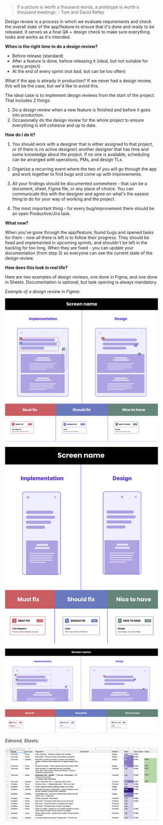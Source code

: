 > If a picture is worth a thousand words, a prototype is worth a thousand meetings. - Tom and David Kelley

Design review is a process in which we evaluate requirements and check the overall state of the app/feature to ensure that it's done and ready to be released. It serves as a final QA + design check to make sure everything looks and works as it's intended.

**When is the right time to do a design review?**

- Before release (standard)
- After a feature is done, before releasing it (ideal, but not suitable for every project)
- At the end of every sprint (not bad, but can be too often)

What if the app is already in production? If we never had a design review, this will be the case, but we'd like to avoid this.

The ideal case is to implement design reviews from the start of the project. That includes 2 things:

1. Do a design review when a new feature is finished and before it goes into production.
2. Occasionally do the design review for the whole project to ensure everything is still cohesive and up to date.

**How do I do it?**

1. You should work with a designer that is either assigned to that project, or (if there is no active designer) another designer that has time and some knowledge about the project. If no one is available, scheduling can be arranged with operations, PMs, and design TLs.

2. Organize a recurring event where the two of you will go through the app and work together to find bugs and come up with improvements.

3. All your findings should be documented somewhere - that can be a document, sheet, Figma file, or any place of choice. You can communicate this with the designer and agree on what's the easiest thing to do for your way of working and the project.

4. The most important thing - for every bug/improvement there should be an open Productive/Jira task.

**What now?**

When you've gone through the app/feature, found bugs and opened tasks for them - now all there is left is to follow their progress. They should be fixed and implemented in upcoming sprints, and shouldn't be left in the backlog for too long. When they are fixed - you can update your documentation (from step 3) so everyone can see the current state of the design review.

**How does this look in real life?**

Here are two examples of design reviews, one done in Figma, and one done in Sheets. Documentation is optional, but task opening is always mandatory.

*Example of a design review in Figma:*

![Design review figma](/img/designreview_15.png)

![Design review figma 2](/img/designreview_16.png)

![Design review figma 3](/img/designreview_17.png)



*Edmond, Sheets:*

<span style="display:block; border: 1px solid #e0e0e0; margin-left:auto; margin-right:auto;">![Design review google sheets](/img/designreview_edmond.png)</span>

